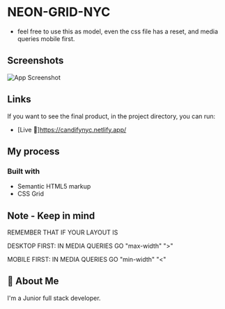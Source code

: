 # NEON-GRID-NYC

- feel free to use this as model, even the css file has a reset, and media queries mobile first. 

## Screenshots
![App Screenshot](screenshot/SCR-20240328-ngkg.png)

## Links
If you want to see the final product, in the project directory, you can run:
- [Live 🔗]https://candifynyc.netlify.app/

## My process

### Built with
- Semantic HTML5 markup
- CSS Grid

## Note - Keep in mind
REMEMBER THAT IF YOUR LAYOUT IS 

DESKTOP FIRST: IN MEDIA QUERIES GO "max-width" ">"

MOBILE FIRST: IN MEDIA QUERIES GO "min-width"  "<"

## 🚀 About Me
I'm a Junior full stack developer.
